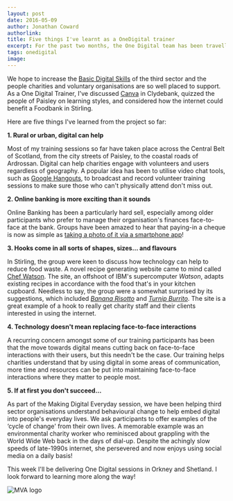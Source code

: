 ```yaml
---
layout: post
date: 2016-05-09
author: Jonathan Coward
authorlink:
title: Five things I've learnt as a OneDigital trainer
excerpt: For the past two months, the One Digital team has been travelling across Scotland to help charities understand the benefits of digital, both for themselves, and for their clients.
tags: onedigital
image:
---
```


We hope to increase the [Basic Digital Skills](https://www.go-on.co.uk/get-involved/basic-digital-skills/) of the third sector and the people charities and voluntary organisations are so well placed to support. As a One Digital Trainer, I've discussed [Canva](https://www.canva.com) in Clydebank, quizzed the people of Paisley on learning styles, and considered how the internet could benefit a Foodbank in Stirling.

Here are five things I've learned from the project so far:

**1. Rural or urban, digital can help**

Most of my training sessions so far have taken place across the Central Belt of Scotland, from the city streets of Paisley, to the coastal roads of Ardrossan. Digital can help charities engage with volunteers and users regardless of geography. A popular idea has been to utilise video chat tools, such as [Google Hangouts](https://hangouts.google.com/), to broadcast and record volunteer training sessions to make sure those who can't physically attend don't miss out.

**2. Online banking is more exciting than it sounds**

Online Banking has been a particularly hard sell, especially among older participants who prefer to manage their organisation's finances face-to-face at the bank. Groups have been amazed to hear that paying-in a cheque is now as simple as [taking a photo of it via a smartphone app](http://www.techworld.com/news/mobile/barlcays-extends-mobile-cheque-imaging-service-android-users-3618421/)!

**3. Hooks come in all sorts of shapes, sizes… and flavours**

In Stirling, the group were keen to discuss how technology can help to reduce food waste. A novel recipe generating website came to mind called [Chef Watson](https://www.ibmchefwatson.com/). The site, an offshoot of IBM's supercomputer *Watson*, adapts existing recipes in accordance with the food that's in your kitchen cupboard. Needless to say, the group were a somewhat surprised by its suggestions, which included *[Banana Risotto](https://www.ibmchefwatson.com/recipe/a2cf7678-846e-4f6e-8409-05873c4bcaaa)* and *[Turnip Burrito](https://www.ibmchefwatson.com/tupler#recipe%2F1182-0885-02721-01084%2F%2F17022%2F%2F2777-2039-1084-1182-486-885-3941-3361-2721-3977-6129-25%2F1472%2F0)*. The site is a great example of a hook to really get charity staff and their clients interested in using the internet.

**4. Technology doesn't mean replacing face-to-face interactions**

A recurring concern amongst some of our training participants has been that the move towards digital means cutting back on face-to-face interactions with their users, but this needn't be the case. Our training helps charities understand that by using digital in some areas of communication, more time and resources can be put into maintaining face-to-face interactions where they matter to people most.

**5. If at first you don't succeed…**

As part of the Making Digital Everyday session, we have been helping third sector organisations understand behavioural change to help embed digital into people's everyday lives. We ask participants to offer examples of the ‘cycle of change' from their own lives. A memorable example was an environmental charity worker who reminisced about grappling with the World Wide Web back in the days of dial-up. Despite the achingly slow speeds of late-1990s internet, she persevered and now enjoys using social media on a daily basis!

This week I'll be delivering One Digital sessions in Orkney and Shetland. I look forward to learning more along the way!

<img src="http://www.scvo.org.uk/wp-content/uploads/2016/04/MVA-300x117.jpg" alt="MVA logo" />
